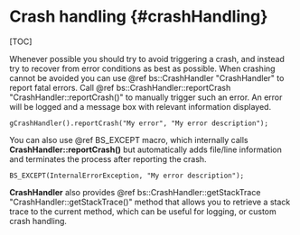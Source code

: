 Crash handling							{#crashHandling}
===============
[TOC]

Whenever possible you should try to avoid triggering a crash, and instead try to recover from error conditions as best as possible. When crashing cannot be avoided you can use @ref bs::CrashHandler "CrashHandler" to report fatal errors. Call @ref bs::CrashHandler::reportCrash "CrashHandler::reportCrash()" to manually trigger such an error. An error will be logged and a message box with relevant information displayed.

~~~~~~~~~~~~~{.cpp}
gCrashHandler().reportCrash("My error", "My error description");
~~~~~~~~~~~~~

You can also use @ref BS_EXCEPT macro, which internally calls **CrashHandler::reportCrash()** but automatically adds file/line information and terminates the process after reporting the crash.

~~~~~~~~~~~~~{.cpp}
BS_EXCEPT(InternalErrorException, "My error description");
~~~~~~~~~~~~~

**CrashHandler** also provides @ref bs::CrashHandler::getStackTrace "CrashHandler::getStackTrace()" method that allows you to retrieve a stack trace to the current method, which can be useful for logging, or custom crash handling.